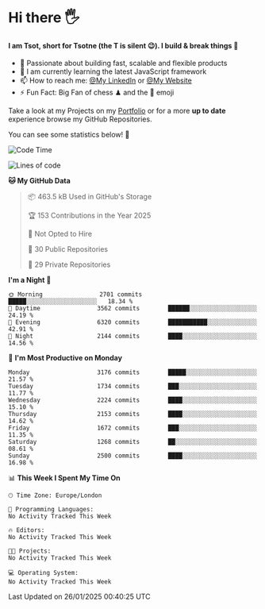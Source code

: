 # Hi there :raised_hand_with_fingers_splayed:
#### I am Tsot, short for Tsotne (the T is silent :wink:). I build & break things :space_invader:
- :telescope: Passionate about building fast, scalable and flexible products
- :seedling: I am currently learning the latest JavaScript framework 
- :mailbox: How to reach me: [@My LinkedIn](https://www.linkedin.com/in/tsotne-gvadzabia/) or [@My Website](https://tsotne.co.uk/contact)
- :zap: Fun Fact: Big Fan of chess ♟ and the 👾 emoji

Take a look at my Projects on my [Portfolio](https://tsotne.co.uk/) or for a more **up to date** experience browse my GitHub Repositories.

You can see some statistics below! :space_invader:
<!--START_SECTION:waka-->
![Code Time](http://img.shields.io/badge/Code%20Time-761%20hrs%202%20mins-blue)

![Lines of code](https://img.shields.io/badge/From%20Hello%20World%20I%27ve%20Written-7.5%20million%20lines%20of%20code-blue)

**🐱 My GitHub Data** 

> 📦 463.5 kB Used in GitHub's Storage 
 > 
> 🏆 153 Contributions in the Year 2025
 > 
> 🚫 Not Opted to Hire
 > 
> 📜 30 Public Repositories 
 > 
> 🔑 29 Private Repositories 
 > 
**I'm a Night 🦉** 

```text
🌞 Morning                2701 commits        █████░░░░░░░░░░░░░░░░░░░░   18.34 % 
🌆 Daytime                3562 commits        ██████░░░░░░░░░░░░░░░░░░░   24.19 % 
🌃 Evening                6320 commits        ███████████░░░░░░░░░░░░░░   42.91 % 
🌙 Night                  2144 commits        ████░░░░░░░░░░░░░░░░░░░░░   14.56 % 
```
📅 **I'm Most Productive on Monday** 

```text
Monday                   3176 commits        █████░░░░░░░░░░░░░░░░░░░░   21.57 % 
Tuesday                  1734 commits        ███░░░░░░░░░░░░░░░░░░░░░░   11.77 % 
Wednesday                2224 commits        ████░░░░░░░░░░░░░░░░░░░░░   15.10 % 
Thursday                 2153 commits        ████░░░░░░░░░░░░░░░░░░░░░   14.62 % 
Friday                   1672 commits        ███░░░░░░░░░░░░░░░░░░░░░░   11.35 % 
Saturday                 1268 commits        ██░░░░░░░░░░░░░░░░░░░░░░░   08.61 % 
Sunday                   2500 commits        ████░░░░░░░░░░░░░░░░░░░░░   16.98 % 
```


📊 **This Week I Spent My Time On** 

```text
🕑︎ Time Zone: Europe/London

💬 Programming Languages: 
No Activity Tracked This Week

🔥 Editors: 
No Activity Tracked This Week

🐱‍💻 Projects: 
No Activity Tracked This Week

💻 Operating System: 
No Activity Tracked This Week
```


 Last Updated on 26/01/2025 00:40:25 UTC
<!--END_SECTION:waka-->
